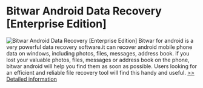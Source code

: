 # Bitwar Android Data Recovery [Enterprise Edition]
![Bitwar Android Data Recovery [Enterprise Edition]](https://mycommerce.akamaized.net/api/pimages/P300736572/BIG/300736572.PNG)
Bitwar for android is a very powerful data recovery software.it can recover android mobile phone data on windows, including photos, files, messages, address book. if you lost your valuable photos, files, messages or address book on the phone, bitwar android will help you find them as soon as possible. Users looking for an efficient and reliable file recovery tool will find this handy and useful.
[>> Detailed information](https://secure.shareit.com/shareit/product.html?productid=300736572&affiliateid=200057808)